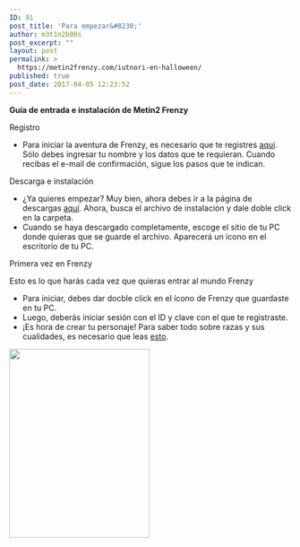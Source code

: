```yaml
---
ID: 91
post_title: 'Para empezar&#8230;'
author: m3t1n2b00s
post_excerpt: ""
layout: post
permalink: >
  https://metin2frenzy.com/iutnori-en-halloween/
published: true
post_date: 2017-04-05 12:23:52
---
```

<div class="c0155">

<strong>Guía de entrada e instalación de Metin2 Frenzy</strong>

Registro
<ul>
 	<li>Para iniciar la aventura de Frenzy, es necesario que te registres <a href="https://metin2frenzy.com/my-account/">aquí</a>. Sólo debes ingresar tu nombre y los datos que te requieran. Cuando recibas el e-mail de confirmación, sigue los pasos que te indican.</li>
</ul>
Descarga e instalación
<ul>
 	<li>¿Ya quieres empezar? Muy bien, ahora debes ir a la página de descargas <a href="https://metin2frenzy.com/my-account/">aquí</a>. Ahora, busca el archivo de instalación y dale doble click en la carpeta.</li>
 	<li>Cuando se haya descargado completamente, escoge el sitio de tu PC donde quieras que se guarde el archivo. Aparecerá un ícono en el escritorio de tu PC.</li>
</ul>
Primera vez en Frenzy

Esto es lo que harás cada vez que quieras entrar al mundo Frenzy
<ul>
 	<li>Para iniciar, debes dar docble click en el ícono de Frenzy que guardaste en tu PC.</li>
 	<li>Luego, deberás iniciar sesión con el ID y clave con el que te registraste.</li>
 	<li>¡Es hora de crear tu personaje! Para saber todo sobre razas y sus cualidades, es necesario que leas <a href="https://metin2frenzy.com/">esto</a>.</li>
</ul>
<img class="size-full wp-image-1640 aligncenter" src="https://metin2frenzy.com/wp-content/uploads/2019/10/metin2-frenzy.png" alt="" width="250" height="337" />

</div>
